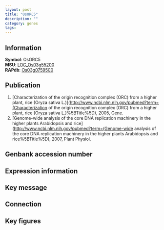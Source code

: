 ```yaml
---
layout: post
title: "OsORC5"
description: ""
category: genes
tags: 
---
```


## Information
__Symbol__: OsORC5  
__MSU__: [LOC_Os03g55200](http://rice.plantbiology.msu.edu/cgi-bin/ORF_infopage.cgi?orf=LOC_Os03g55200)  
__RAPdb__: [Os03g0759500](http://rapdb.dna.affrc.go.jp/viewer/gbrowse_details/irgsp1?name=Os03g0759500)  

## Publication
1. [Characterization of the origin recognition complex (ORC) from a higher plant, rice (Oryza sativa L.)](http://www.ncbi.nlm.nih.gov/pubmed?term=(Characterization of the origin recognition complex (ORC) from a higher plant, rice (Oryza sativa L.)%5BTitle%5D), 2005, Gene.
2. [Genome-wide analysis of the core DNA replication machinery in the higher plants Arabidopsis and rice](http://www.ncbi.nlm.nih.gov/pubmed?term=(Genome-wide analysis of the core DNA replication machinery in the higher plants Arabidopsis and rice%5BTitle%5D), 2007, Plant Physiol.

## Genbank accession number

## Expression information

## Key message

## Connection

## Key figures


